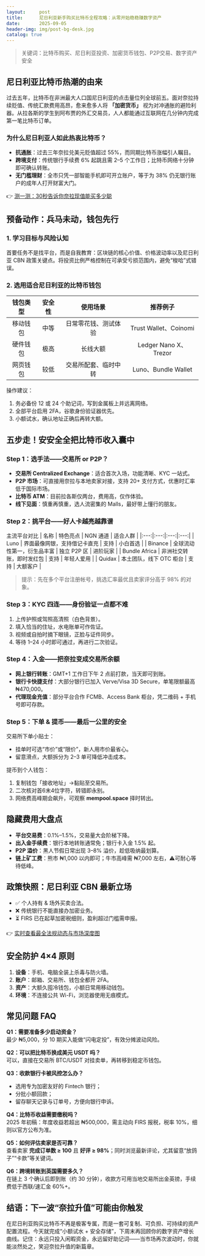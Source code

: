 ```yaml
---
layout:     post
title:      尼日利亚新手购买比特币全程攻略：从零开始稳稳赚数字资产
date:       2025-09-05
header-img: img/post-bg-desk.jpg
catalog: true
---
```


> 关键词：比特币购买、尼日利亚投资、加密货币钱包、P2P交易、数字资产安全

## 尼日利亚比特币热潮的由来
过去五年，比特币在非洲最大人口国尼日利亚的点击量位列全球前五。面对奈拉持续贬值、传统汇款费用高昂，愈来愈多人将 **「加密货币」** 视为对冲通胀的避险利器。从拉各斯的学生到阿布贾的外汇交易员，人人都能通过互联网在几分钟内完成第一笔比特币订单。

### 为什么尼日利亚人如此热衷比特币？
- **抗通胀**：过去三年奈拉兑美元贬值超过 55%，而同期比特币涨幅引人瞩目。  
- **跨境支付**：传统银行手续费 6% 起跳且需 2–5 个工作日；比特币网络十分钟即可确认转账。  
- **无门槛理财**：全市只凭一部智能手机即可开立账户，等于为 38% 仍无银行账户的成年人打开财富大门。  

👉 [测一测：30秒告诉你奈拉现值能买多少聪](https://okxdog.com/)

## 预备动作：兵马未动，钱包先行
### 1. 学习目标与风险认知
首要任务不是找平台，而是自我教育：区块链的核心价值、价格波动率以及尼日利亚 CBN 政策关键点。将投资比例严格控制在可承受亏损范围内，避免“梭哈”式错误。

### 2. 选用适合尼日利亚的比特币钱包
| 钱包类型 | 安全性 | 使用场景 | 推荐例子 |
|:---:|:---:|:---:|:---:|
| 移动钱包 | 中等 | 日常零花钱、测试体验 | Trust Wallet、Coinomi |
| 硬件钱包 | 极高 | 长线大额 | Ledger Nano X、Trezor |
| 网页钱包 | 较低 | 交易所配套、临时中转 | Luno、Bundle Wallet |

操作建议：
1. 务必备份 12 或 24 个助记词，写到金属板上并远离网络。  
2. 全部平台启用 2FA，谷歌身份验证器优先。  
3. 小额试水，确认地址正确后再转大额。

## 五步走！安安全全把比特币收入囊中
### Step 1：选手法——交易所 or P2P？
- **交易所 Centralized Exchange**：适合首次入场，功能清晰、KYC 一站式。  
- **P2P 市场**：可直接用奈拉与本地卖家对接，支持 20+ 支付方式，优惠时汇率低于国际市场。  
- **比特币 ATM**：目前拉各斯仅两台，费用高，仅作体验。  
- **线下见面**：慎重再慎重，选人流密集的 Malls，最好带上懂行的朋友。

### Step 2：挑平台——好人卡越亮越靠谱
主流平台对比
| 名称 | 特色亮点 | NGN 通道 | 适合人群 |
|:---:|:---:|:---:|:---:|
| Luno | 界面最像网银，支持借记卡直充 | 支持 | 小白首选 |
| Binance | 全球流动性第一，衍生品丰富 | 独立 P2P 区 | 进阶玩家 |
| Bundle Africa | 非洲社交转账，即时发红包 | 支持 | 年轻人爱用 |
| Quidax | 本土团队，线下 OTC 柜台 | 支持 | 大额客户 |

> 提示：先在多个平台注册帐号，挑选汇率最优且卖家评分高于 98% 的对象。

### Step 3：KYC 四连——身份验证一点都不难
1. 上传护照或驾照高清照（白色背景）。  
2. 填入恰当的住址，水电账单可作佐证。  
3. 视频或自拍时摘下眼镜，正脸与证件同步。  
4. 等待 1–24 小时即可通过，再进行二次验证。

### Step 4：入金——把奈拉变成交易所余额
- **网上银行转账**：GMT+1 工作日下午 2 点前打款，当天即可到账。  
- **银行卡快捷支付**：大部分银行已加入 Verve/Visa 3D Secure，单笔限额最高 ₦470,000。  
- **代理现金充值**：部分平台合作 FCMB、Access Bank 柜台，凭二维码 + 手机号即可存款。

### Step 5：下单 & 提币——最后一公里的安全
交易所下单小贴士：  
- 挂单时可选“市价”或“限价”，新人用市价最省心。  
- 留意滑点，大额拆分为 2–3 单可降低冲击成本。  

提币到个人钱包：  
1. 复制钱包「接收地址」→黏贴至交易所。  
2. 二次核对首6末4位字符，转错即永别。  
3. 网络费高峰期会飙升，可观察 **mempool.space** 择时转出。

## 隐藏费用大盘点
- **平台交易费**：0.1%–1.5%，交易量大会阶梯下降。  
- **出入金手续费**：银行本地转账通常免；银行卡入金 1.5% 起。  
- **P2P 溢价**：黑人节假日常出现 3–8% 溢价，趁低吸纳最划算。  
- **链上矿工费**：熊市 ₦1,000 以内即可；牛市高峰需 ₦7,000 左右，⚠️可耐心等待低峰。

## 政策快照：尼日利亚 CBN 最新立场
- ✅ 个人持有 & 场外买卖合法。  
- ❌ 传统银行不能直接办加密业务。  
- ⏳ FIRS 已在起草加密税细则，盈利超过门槛需申报。  

👉 [实时查看最全法规动态与市场深度图](https://okxdog.com/)

## 安全防护 4×4 原则
1. **设备**：手机、电脑全装上杀毒与防火墙。  
2. **账户**：邮箱、交易所、钱包全都开 2FA。  
3. **资产**：大额久囤冷钱包，小额日常用移动钱包。  
4. **环境**：不连接公共 Wi-Fi，浏览器使用无痕模式。

## 常见问题 FAQ
**Q1：需要准备多少启动资金？**  
最少 ₦5,000，分 10 期买入能做“闪电定投”，有效分摊波动风险。  

**Q2：可以把比特币换成美元 USDT 吗？**  
可以，直接在交易所 BTC/USDT 对挂卖单，再转移到稳定币钱包。  

**Q3：收款银行卡被风控怎么办？**  
- 选用专为加密友好的 Fintech 银行；  
- 分批小额回款；  
- 留存聊天记录与订单号，方便向银行申诉。  

**Q4：比特币收益需要缴税吗？**  
2025 年初稿：年度收益若超出 ₦500,000，需主动向 FIRS 报税，税率 10%，细则以官方公布为准。  

**Q5：如何评估卖家是否可靠？**  
查看卖家 **完成订单数 ≥ 100** 且 **好评 ≥ 98%**；同时浏览最新评论，尤其留意“放鸽子”“卡款”等关键词。

**Q6：跨境转账到英国需要多久？**  
在链上 3 个确认后即到账（约 30 分钟），收款方可用当地交易所出金英镑，手续费低于西联/速汇金 60%+。

## 结语：下一波“奈拉升值”可能由你触发
在尼日利亚购买比特币不再是极客专属，而是一套可复制、可负担、可持续的资产配置流程。今天就完成“小额试水 + 安全存储”，下周末再回顾你的数字资产增长曲线。记住：永远只投入闲暇资金，永远留好助记词——当市场再次波动时，你就能淡然处之，笑迎奈拉升值的新篇章。